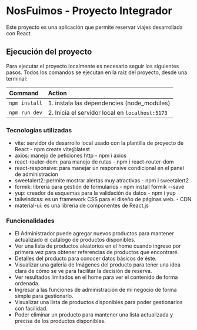 # NosFuimos - Proyecto Integrador

Este proyecto es una aplicación que permite reservar viajes desarrollada con React

## Ejecución del proyecto
Para ejecutar el proyecto localmente es necesario seguir los siguientes pasos.
Todos los comandos se ejecutan en la raíz del proyecto, desde una terminal:

| Command                   | Action                                           |
| :------------------------ | :----------------------------------------------- |
| `npm install`             | 1. instala las dependencies (node_modules)       |
| `npm run dev`             | 2. Inicia el servidor local en `localhost:5173`  |


### Tecnologías utilizadas
 - vite: servidor de desarrollo local usado con la plantilla de proyecto de React - npm create vite@latest
 - axios: manejo de peticiones http - npm i axios
 - react-router-dom: para manejo de rutas - npm i react-router-dom
 - react-responsive: para manejar un responsive condicional en el panel de administracion
 - sweetalert2: permite mostrar alertas muy atractivas - npm i sweetalert2
 - formik: librería para gestión de formularios  - npm install formik --save
 - yup: creador de esquemas para la validación de datos - npm i yup
 - tailwindcss: es un framework CSS para el diseño de páginas web. - CDN
 - material-ui: es una librería de componentes de React.js

### Funcionalidades
 - El Administrador puede agregar nuevos productos para mantener actualizado el catálogo de productos disponibles.
 - Ver una lista de productos aleatorios en el home cuando ingreso por primera vez para obtener referencias de productos que encontraré.
 - Detalles del producto para conocer datos básicos de éste.
 - Visualizar una galería de Imágenes del producto para tener una idea clara de cómo se ve para facilitar la decisión de reserva.
 - Ver resultados limitados en el home para ver el contenido de forma ordenada.
 - Ingresar a las funciones de administración de mi negocio de forma simple para gestionarlo.
 - Visualizar una lista de productos disponibles para poder gestionarlos con facilidad.
 - Poder eliminar un producto para mantener una lista actualizada y precisa de los productos disponibles.